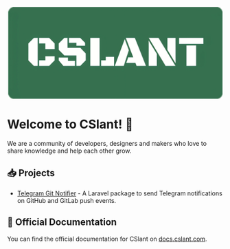 <p align="center">
    <a href="https://cslant.com" target="_blank">
        <img src="/assets/img/cslant-logo.webp?raw=true" width="500" alt="CSlant logo">
    </a>
</p>

# Welcome to CSlant! 👋

We are a community of developers, designers and makers who love to share knowledge and help each other grow.

##  📥 Projects

- [Telegram Git Notifier](https://github.com/cslant/laravel-telegram-git-notifier) - A Laravel package to send Telegram notifications on GitHub and GitLab push events.

## 📖 Official Documentation

You can find the official documentation for CSlant on [docs.cslant.com](https://docs.cslant.com).
